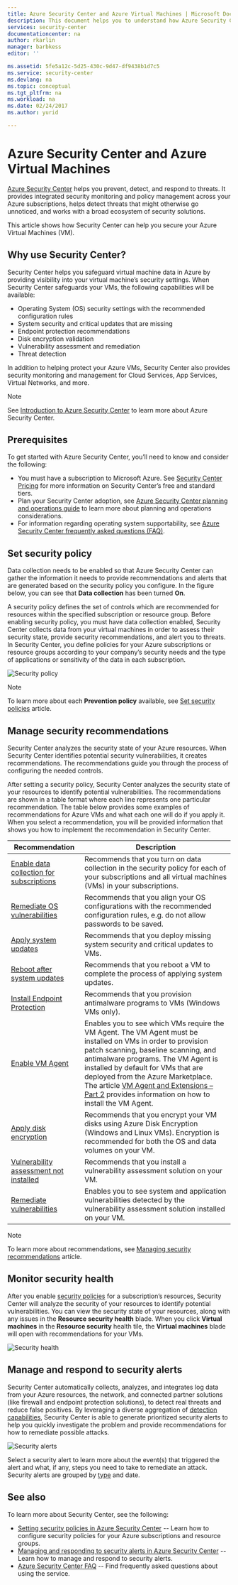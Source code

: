 ```yaml
---
title: Azure Security Center and Azure Virtual Machines | Microsoft Docs
description: This document helps you to understand how Azure Security Center can safeguard you Azure Virtual Machines.
services: security-center
documentationcenter: na
author: rkarlin
manager: barbkess
editor: ''

ms.assetid: 5fe5a12c-5d25-430c-9d47-df9438b1d7c5
ms.service: security-center
ms.devlang: na
ms.topic: conceptual
ms.tgt_pltfrm: na
ms.workload: na
ms.date: 02/24/2017
ms.author: yurid

---
```

# Azure Security Center and Azure Virtual Machines
[Azure Security Center](https://azure.microsoft.com/services/security-center/) helps you prevent, detect, and respond to threats. It provides integrated security monitoring and policy management across your Azure subscriptions, helps detect threats that might otherwise go unnoticed, and works with a broad ecosystem of security solutions.

This article shows how Security Center can help you secure your Azure Virtual Machines (VM).

## Why use Security Center?
Security Center helps you safeguard virtual machine data in Azure by providing visibility into your virtual machine’s security settings. When Security Center safeguards your VMs, the following capabilities will be available:

* Operating System (OS) security settings with the recommended configuration rules
* System security and critical updates that are missing
* Endpoint protection recommendations
* Disk encryption validation
* Vulnerability assessment and remediation
* Threat detection

In addition to helping protect your Azure VMs, Security Center also provides security monitoring and management for Cloud Services, App Services, Virtual Networks, and more. 

> [!NOTE]
> See [Introduction to Azure Security Center](security-center-intro.md) to learn more about Azure Security Center.
> 
> 

## Prerequisites
To get started with Azure Security Center, you’ll need to know and consider the following:

* You must have a subscription to Microsoft Azure. See [Security Center Pricing](https://azure.microsoft.com/pricing/details/security-center/) for more information on Security Center’s free and standard tiers.
* Plan your Security Center adoption, see [Azure Security Center planning and operations guide](security-center-planning-and-operations-guide.md) to learn more about planning and operations considerations.
* For information regarding operating system supportability, see [Azure Security Center frequently asked questions (FAQ)](security-center-faq.md). 

## Set security policy
Data collection needs to be enabled so that Azure Security Center can gather the information it needs to provide recommendations and alerts that are generated based on the security policy you configure. In the figure below, you can see that **Data collection** has been turned **On**.

A security policy defines the set of controls which are recommended for resources within the specified subscription or resource group. Before enabling security policy, you must have data collection enabled, Security Center collects data from your virtual machines in order to assess their security state, provide security recommendations, and alert you to threats. In Security Center, you define policies for your Azure subscriptions or resource groups according to your company’s security needs and the type of applications or sensitivity of the data in each subscription. 

![Security policy](./media/security-center-virtual-machine/security-center-virtual-machine-fig1.png)

> [!NOTE]
> To learn more about each **Prevention policy** available, see [Set security policies](tutorial-security-policy.md) article.
> 
> 

## Manage security recommendations
Security Center analyzes the security state of your Azure resources. When Security Center identifies potential security vulnerabilities, it creates recommendations. The recommendations guide you through the process of configuring the needed controls.

After setting a security policy, Security Center analyzes the security state of your resources to identify potential vulnerabilities. The recommendations are shown in a table format where each line represents one particular recommendation. The table below provides some examples of recommendations for Azure VMs and what each one will do if you apply it. When you select a recommendation, you will be provided information that shows you how to implement the recommendation in Security Center.

| Recommendation | Description |
| --- | --- |
| [Enable data collection for subscriptions](security-center-enable-data-collection.md) |Recommends that you turn on data collection in the security policy for each of your subscriptions and all virtual machines (VMs) in your subscriptions. |
| [Remediate OS vulnerabilities](security-center-remediate-os-vulnerabilities.md) |Recommends that you align your OS configurations with the recommended configuration rules, e.g. do not allow passwords to be saved. |
| [Apply system updates](security-center-apply-system-updates.md) |Recommends that you deploy missing system security and critical updates to VMs. |
| [Reboot after system updates](security-center-apply-system-updates.md#reboot-after-system-updates) |Recommends that you reboot a VM to complete the process of applying system updates. |
| [Install Endpoint Protection](security-center-install-endpoint-protection.md) |Recommends that you provision antimalware programs to VMs (Windows VMs only). |
| [Enable VM Agent](security-center-enable-vm-agent.md) |Enables you to see which VMs require the VM Agent. The VM Agent must be installed on VMs in order to provision patch scanning, baseline scanning, and antimalware programs. The VM Agent is installed by default for VMs that are deployed from the Azure Marketplace. The article [VM Agent and Extensions – Part 2](https://azure.microsoft.com/blog/2014/04/15/vm-agent-and-extensions-part-2/) provides information on how to install the VM Agent. |
| [Apply disk encryption](security-center-apply-disk-encryption.md) |Recommends that you encrypt your VM disks using Azure Disk Encryption (Windows and Linux VMs). Encryption is recommended for both the OS and data volumes on your VM. |
| [Vulnerability assessment not installed](security-center-vulnerability-assessment-recommendations.md) |Recommends that you install a vulnerability assessment solution on your VM. |
| [Remediate vulnerabilities](security-center-vulnerability-assessment-recommendations.md#review-the-recommendation) |Enables you to see system and application vulnerabilities detected by the vulnerability assessment solution installed on your VM. |

> [!NOTE]
> To learn more about recommendations, see [Managing security recommendations](security-center-recommendations.md) article.
> 
> 

## Monitor security health
After you enable [security policies](tutorial-security-policy.md) for a subscription’s resources, Security Center will analyze the security of your resources to identify potential vulnerabilities.  You can view the security state of your resources, along with any issues in the **Resource security health** blade. When you click **Virtual machines** in the **Resource security** health tile, the **Virtual machines** blade will open with recommendations for your VMs. 

![Security health](./media/security-center-virtual-machine/security-center-virtual-machine-fig2.png)

## Manage and respond to security alerts
Security Center automatically collects, analyzes, and integrates log data from your Azure resources, the network, and connected partner solutions (like firewall and endpoint protection solutions), to detect real threats and reduce false positives. By leveraging a diverse aggregation of [detection capabilities](security-center-detection-capabilities.md), Security Center is able to generate prioritized security alerts to help you quickly investigate the problem and provide recommendations for how to remediate possible attacks.

![Security alerts](./media/security-center-virtual-machine/security-center-virtual-machine-fig3.png)

Select a security alert to learn more about the event(s) that triggered the alert and what, if any, steps you need to take to remediate an attack. Security alerts are grouped by [type](security-center-alerts-type.md) and date.

## See also
To learn more about Security Center, see the following:

* [Setting security policies in Azure Security Center](tutorial-security-policy.md) -- Learn how to configure security policies for your Azure subscriptions and resource groups.
* [Managing and responding to security alerts in Azure Security Center](security-center-managing-and-responding-alerts.md) -- Learn how to manage and respond to security alerts.
* [Azure Security Center FAQ](security-center-faq.md) -- Find frequently asked questions about using the service.

